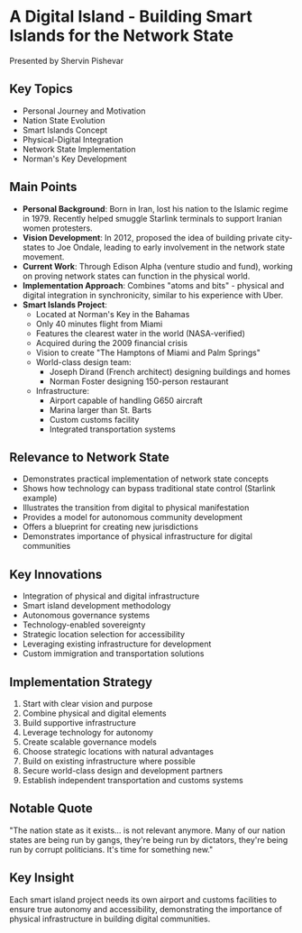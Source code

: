 # A Digital Island - Building Smart Islands for the Network State
Presented by Shervin Pishevar

## Key Topics
- Personal Journey and Motivation
- Nation State Evolution
- Smart Islands Concept
- Physical-Digital Integration
- Network State Implementation
- Norman's Key Development

## Main Points
- **Personal Background**: Born in Iran, lost his nation to the Islamic regime in 1979. Recently helped smuggle Starlink terminals to support Iranian women protesters.
- **Vision Development**: In 2012, proposed the idea of building private city-states to Joe Ondale, leading to early involvement in the network state movement.
- **Current Work**: Through Edison Alpha (venture studio and fund), working on proving network states can function in the physical world.
- **Implementation Approach**: Combines "atoms and bits" - physical and digital integration in synchronicity, similar to his experience with Uber.
- **Smart Islands Project**: 
  - Located at Norman's Key in the Bahamas
  - Only 40 minutes flight from Miami
  - Features the clearest water in the world (NASA-verified)
  - Acquired during the 2009 financial crisis
  - Vision to create "The Hamptons of Miami and Palm Springs"
  - World-class design team:
    - Joseph Dirand (French architect) designing buildings and homes
    - Norman Foster designing 150-person restaurant
  - Infrastructure:
    - Airport capable of handling G650 aircraft
    - Marina larger than St. Barts
    - Custom customs facility
    - Integrated transportation systems

## Relevance to Network State
- Demonstrates practical implementation of network state concepts
- Shows how technology can bypass traditional state control (Starlink example)
- Illustrates the transition from digital to physical manifestation
- Provides a model for autonomous community development
- Offers a blueprint for creating new jurisdictions
- Demonstrates importance of physical infrastructure for digital communities

## Key Innovations
- Integration of physical and digital infrastructure
- Smart island development methodology
- Autonomous governance systems
- Technology-enabled sovereignty
- Strategic location selection for accessibility
- Leveraging existing infrastructure for development
- Custom immigration and transportation solutions

## Implementation Strategy
1. Start with clear vision and purpose
2. Combine physical and digital elements
3. Build supportive infrastructure
4. Leverage technology for autonomy
5. Create scalable governance models
6. Choose strategic locations with natural advantages
7. Build on existing infrastructure where possible
8. Secure world-class design and development partners
9. Establish independent transportation and customs systems

## Notable Quote
"The nation state as it exists... is not relevant anymore. Many of our nation states are being run by gangs, they're being run by dictators, they're being run by corrupt politicians. It's time for something new."

## Key Insight
Each smart island project needs its own airport and customs facilities to ensure true autonomy and accessibility, demonstrating the importance of physical infrastructure in building digital communities. 